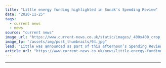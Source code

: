 ```yaml
---
title: "Little energy funding highlighted in Sunak’s Spending Review"
date: "2020-11-25"
tags: 
  - current news
  - news
source: "current news"
image_url: "https://www.current-news.co.uk/static/images/_400x400_crop_center-center/Chancellor-Rishi-Sunak-credit-gov.uk.jpg"
image_fp: "/assets/img/post_thumbnails/94.jpg"
lead: "​Little was announced as part of this afternoon’s Spending Review that directly related to the energy sector, despite Chancellor Rishi Sunak stating that the government was 'setting the direction' for green energy."
article_url: "https://www.current-news.co.uk/news/little-energy-funding-highlighted-in-sunaks-spending-review?utm_source=rss-feeds&utm_medium=rss&utm_campaign=rss"
---
```


---
